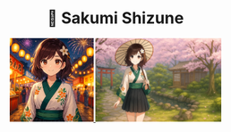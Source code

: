 <h1 align="center">🌸 Sakumi Shizune</h1>

<div align="center">
  <a href="https://raw.githubusercontent.com/DxrRin/ai_source/refs/heads/Aiko_Shirasaki/image/aiko_avatar.webp" target="_blank">
    <img src="image/aiko_avatar.webp" width="150"/>
  </a>
  <a href="https://raw.githubusercontent.com/DxrRin/ai_source/refs/heads/Aiko_Shirasaki/image/aiko_background.webp" target="_blank">
    <img src="image/aiko_background.webp" width="225"/>
  </a>
</div>
